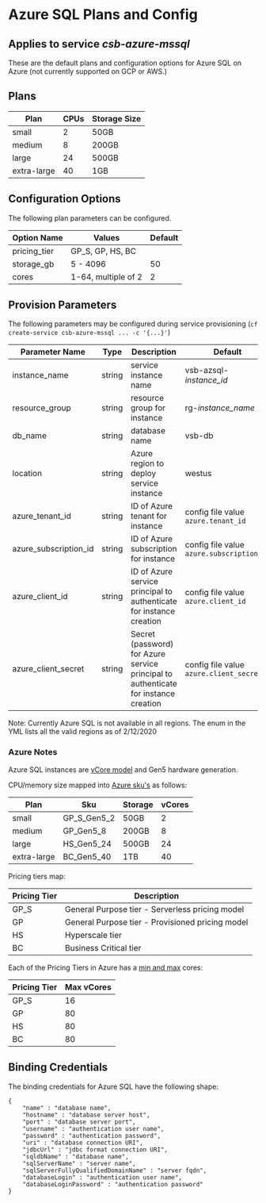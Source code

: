 # Azure SQL Plans and Config

## Applies to service *csb-azure-mssql*

These are the default plans and configuration options for Azure SQL on Azure (not currently supported on GCP or AWS.)

## Plans

| Plan       | CPUs | Storage Size |
|------------|------|--------------|
|small       | 2    | 50GB         |
|medium      | 8    | 200GB        |
|large       | 24   | 500GB        |
|extra-large | 40   | 1GB          |

## Configuration Options

The following plan parameters can be configured.

| Option Name | Values              | Default |
|-------------|---------------------|---------|
| pricing_tier| GP_S, GP, HS, BC    |         |
| storage_gb  | 5 - 4096            | 50      |
| cores       | 1-64, multiple of 2 | 2       |

## Provision Parameters

The following parameters may be configured during service provisioning (`cf create-service csb-azure-mssql ... -c '{...}'`)

| Parameter Name | Type | Description | Default  |
|----------------|------|-------------|----------|
| instance_name  |string| service instance name | vsb-azsql-*instance_id* |
| resource_group |string| resource group for instance | rg-*instance_name* |
| db_name        |string| database name | vsb-db |
| location       |string| Azure region to deploy service instance | westus |
| azure_tenant_id | string | ID of Azure tenant for instance | config file value `azure.tenant_id` |
| azure_subscription_id | string | ID of Azure subscription for instance | config file value `azure.subscription_id` |
| azure_client_id | string | ID of Azure service principal to authenticate for instance creation | config file value `azure.client_id` |
| azure_client_secret | string | Secret (password) for Azure service principal to authenticate for instance creation | config file value `azure.client_secret` |

Note: Currently Azure SQL is not available in all regions. The enum in the YML lists all the valid regions as of 2/12/2020

### Azure Notes

Azure SQL instances are [vCore model](https://docs.microsoft.com/en-us/azure/sql-database/sql-database-service-tiers-vcore?tabs=azure-portal) and Gen5 hardware generation.

CPU/memory size mapped into [Azure sku's](https://docs.microsoft.com/en-us/azure/sql-database/sql-database-vcore-resource-limits-single-databases) as follows:

| Plan        | Sku        | Storage | vCores |
|-------------|------------|---------|--------|
| small       | GP_S_Gen5_2 | 50GB   | 2      |
| medium      | GP_Gen5_8  | 200GB   | 8      |
| large       | HS_Gen5_24 | 500GB   | 24     |
| extra-large | BC_Gen5_40 | 1TB     | 40     |

Pricing tiers map:

| Pricing Tier | Description |
|-|-|
| GP_S | General Purpose tier - Serverless pricing model |
| GP   | General Purpose tier - Provisioned pricing model |
| HS   | Hyperscale tier |
| BC   | Business Critical tier |

Each of the Pricing Tiers in Azure has a [min and max](https://docs.microsoft.com/en-us/azure/sql-database/sql-database-vcore-resource-limits-single-databases) cores:

| Pricing Tier | Max vCores |
|--------------|------------|
| GP_S         | 16         |
| GP           | 80         |
| HS           | 80         |
| BC           | 80         |


## Binding Credentials

The binding credentials for Azure SQL have the following shape:

```
{
    "name" : "database name",
    "hostname" : "database server host",
    "port" : "database server port",
    "username" : "authentication user name",
    "password" : "authentication password",
    "uri" : "database connection URI",
    "jdbcUrl" : "jdbc format connection URI",
    "sqldbName" : "database name",
    "sqlServerName" : "server name",
    "sqlServerFullyQualifiedDomainName" : "server fqdn",
    "databaseLogin" : "authentication user name",
    "databaseLoginPassword" : "authentication password"
}
```



